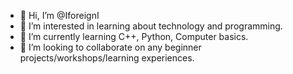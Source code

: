 - 👋 Hi, I’m @IforeignI
- 👀 I’m interested in learning about technology and programming.
- 🌱 I’m currently learning C++, Python, Computer basics.
- 💞️ I’m looking to collaborate on any beginner projects/workshops/learning experiences.

<!---
IforeignI/IforeignI is a ✨ special ✨ repository because its `README.md` (this file) appears on your GitHub profile.
You can click the Preview link to take a look at your changes.
--->
